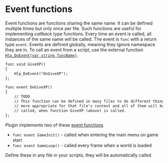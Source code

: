 # Event functions
Event functions are functions sharing the same name. It can be defined multiple times but only once per file. Such functions are useful for implementing *callback* type functions. Every time an event is called, all instances of the same name will be called. The event is `func` with a return type `event`. Events are defined globally, meaning they ignore namespace they are in. To call an event from a script, use the external function [`Hlp_DoEvent(var string funcName)`](externals/hlp.md).

```dae
func void GiveXP()
{
    Hlp_DoEvent("OnGiveXP");
};

func event OnGiveXP()
{
    // TODO
    // This function can be defined in many files to do different things
    // more appropriate for that file's context and all of them will be
    // called, when function GiveXP (above) is called.
};
```

Plugin implements two of these [event functions](externals/events_vars.md)

- `func event GameInit()` - called when entering the main menu on game start
- `func event GameLoop()` - called every frame when a world is loaded

Define these in any file in your scripts, they will be automatically called
